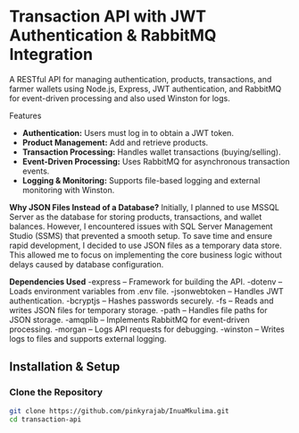 # Transaction API with JWT Authentication & RabbitMQ Integration

A RESTful API for managing authentication, products, transactions, and farmer wallets using Node.js, Express, JWT authentication, and RabbitMQ for event-driven processing and also used Winston for logs.

 Features
- **Authentication:** Users must log in to obtain a JWT token.
- **Product Management:** Add and retrieve products.
- **Transaction Processing:** Handles wallet transactions (buying/selling).
- **Event-Driven Processing:** Uses RabbitMQ for asynchronous transaction events.
- **Logging & Monitoring:** Supports file-based logging and external monitoring with Winston.


**Why JSON Files Instead of a Database?**
Initially, I planned to use MSSQL Server as the database for storing products, transactions, and wallet balances. However, I encountered issues with SQL Server Management Studio (SSMS) that prevented a smooth setup.
To save time and ensure rapid development, I decided to use JSON files as a temporary data store. This allowed me to focus on implementing the core business logic without delays caused by database configuration.

**Dependencies Used**
-express – Framework for building the API.
-dotenv – Loads environment variables from .env file.
-jsonwebtoken – Handles JWT authentication.
-bcryptjs – Hashes passwords securely.
-fs – Reads and writes JSON files for temporary storage.
-path – Handles file paths for JSON storage.
-amqplib – Implements RabbitMQ for event-driven processing.
-morgan – Logs API requests for debugging.
-winston – Writes logs to files and supports external logging.

## Installation & Setup
###  Clone the Repository 
```sh
git clone https://github.com/pinkyrajab/InuaMkulima.git
cd transaction-api

